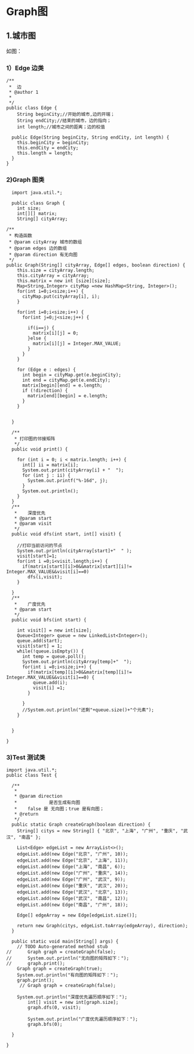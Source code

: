 # Graph图
##  1.城市图
  如图：

### 1）Edge 边类
    /**
     * 	边
     * @author 1
     *
     */
    public class Edge {
        String beginCity;//开始的城市,边的开端；
        String endCity;//结束的城市，边的指向；
        int length;//城市之间的距离；边的权值

      public Edge(String beginCity, String endCity, int length) {
        this.beginCity = beginCity;
        this.endCity = endCity;
        this.length = length;
      }
    }
    
### 2)Graph 图类

      import java.util.*;

      public class Graph {
        int size;
        int[][] matrix;
        String[] cityArray;

    /**
     * 构造函数
     * @param cityArray 城市的数组
     * @param edges	边的数组
     * @param direction 有无向图
     */
    public Graph(String[] cityArray, Edge[] edges, boolean direction) {
        this.size = cityArray.length;
        this.cityArray = cityArray;
        this.matrix = new int [size][size];
        Map<String,Integer> cityMap =new HashMap<String, Integer>();
        for(int i=0;i<size;i++) {
          cityMap.put(cityArray[i], i);
        }

        for(int i=0;i<size;i++) {
          for(int j=0;j<size;j++) {

            if(i==j) {
              matrix[i][j] = 0;
            }else {
              matrix[i][j] = Integer.MAX_VALUE;
            }
          }
        }

        for (Edge e : edges) {
          int begin = cityMap.get(e.beginCity);
          int end = cityMap.get(e.endCity);
          matrix[begin][end] = e.length;
          if (!direction) {
            matrix[end][begin] = e.length;
          }
        }


      }

      /**
       * 打印图的邻接矩阵
       */
      public void print() {

        for (int i = 0; i < matrix.length; i++) {
          int[] ii = matrix[i];
          System.out.print(cityArray[i] + "  ");
          for (int j : ii) {
            System.out.printf("%-16d", j);
          }
          System.out.println();
        }
      }
      /**
       * 	深度优先
       * @param start
       * @param visit
       */
      public void dfs(int start, int[] visit) {

        //打印当前访问的节点
        System.out.println(cityArray[start]+"  " );
        visit[start]=1;
        for(int i =0;i<visit.length;i++) {
          if(matrix[start][i]>0&&matrix[start][i]!= Integer.MAX_VALUE&&visit[i]==0)
            dfs(i,visit);
        }

      }
      /**
       * 	广度优先
       * @param start
       */
      public void bfs(int start) {

        int visit[] = new int[size];
        Queue<Integer> queue = new LinkedList<Integer>();
        queue.add(start);
        visit[start] = 1;
        while(!queue.isEmpty()) {
          int temp = queue.poll();
          System.out.println(cityArray[temp]+"  ");
          for(int i =0;i<size;i++) {
            if(matrix[temp][i]>0&&matrix[temp][i]!= Integer.MAX_VALUE&&visit[i]==0) {
              queue.add(i);
              visit[i] =1;
            }

          }
          //System.out.println("还剩"+queue.size()+"个元素");
        }


      }

    }
    
  ### 3)Test 测试类
    import java.util.*;
    public class Test {

      /**
       * 
       * @param direction
       *            是否生成有向图
       * 	false 是 无向图；true 是有向图；
       * @return
       */
      public static Graph createGraph(boolean direction) {
        String[] citys = new String[] { "北京", "上海", "广州", "重庆", "武汉", "南昌" };

        List<Edge> edgeList = new ArrayList<>();
        edgeList.add(new Edge("北京", "广州", 10));
        edgeList.add(new Edge("北京", "上海", 11));
        edgeList.add(new Edge("上海", "南昌", 6));
        edgeList.add(new Edge("广州", "重庆", 14));
        edgeList.add(new Edge("广州", "武汉", 9));
        edgeList.add(new Edge("重庆", "武汉", 20));
        edgeList.add(new Edge("武汉", "北京", 13));
        edgeList.add(new Edge("武汉", "南昌", 12));
        edgeList.add(new Edge("南昌", "广州", 18));

        Edge[] edgeArray = new Edge[edgeList.size()];

        return new Graph(citys, edgeList.toArray(edgeArray), direction);
      }

      public static void main(String[] args) {
        // TODO Auto-generated method stub
    //		Graph graph = createGraph(false);
    //		System.out.println("无向图的矩阵如下：");
    //		graph.print();
        Graph graph = createGraph(true);
        System.out.println("有向图的矩阵如下：");
        graph.print();
         // Graph graph = createGraph(false);

        System.out.println("深度优先遍历顺序如下：");
            int[] visit = new int[graph.size];
            graph.dfs(0, visit);

            System.out.println("广度优先遍历顺序如下：");
            graph.bfs(0);

      }

    }
 
